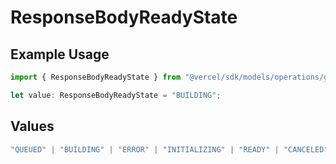 # ResponseBodyReadyState

## Example Usage

```typescript
import { ResponseBodyReadyState } from "@vercel/sdk/models/operations/getdeployment.js";

let value: ResponseBodyReadyState = "BUILDING";
```

## Values

```typescript
"QUEUED" | "BUILDING" | "ERROR" | "INITIALIZING" | "READY" | "CANCELED"
```